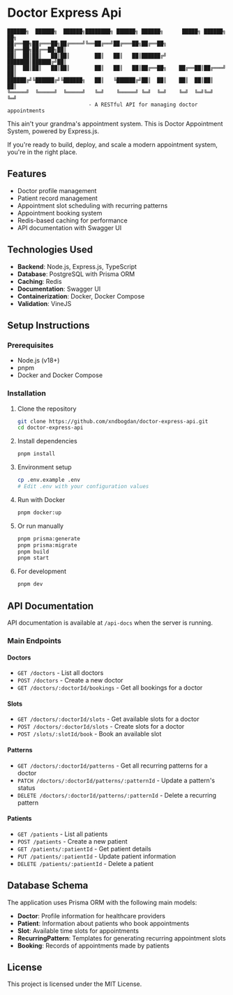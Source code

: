 # Doctor Express Api
```
██████╗  ██████╗  ██████╗████████╗ ██████╗ ██████╗      █████╗ ██████╗ ██╗
██╔══██╗██╔═══██╗██╔════╝╚══██╔══╝██╔═══██╗██╔══██╗    ██╔══██╗██╔══██╗██║
██║  ██║██║   ██║██║        ██║   ██║   ██║██████╔╝    ███████║██████╔╝██║
██║  ██║██║   ██║██║        ██║   ██║   ██║██╔══██╗    ██╔══██║██╔═══╝ ██║
██████╔╝╚██████╔╝╚██████╗   ██║   ╚██████╔╝██║  ██║    ██║  ██║██║     ██║
╚═════╝  ╚═════╝  ╚═════╝   ╚═╝    ╚═════╝ ╚═╝  ╚═╝    ╚═╝  ╚═╝╚═╝     ╚═╝
                          - A RESTful API for managing doctor appointments
```
This ain't your grandma's appointment system.
This is Doctor Appointment System, powered by Express.js.

If you're ready to build, deploy, and scale a modern appointment system, you're in the right place.

## Features

- Doctor profile management
- Patient record management
- Appointment slot scheduling with recurring patterns
- Appointment booking system
- Redis-based caching for performance
- API documentation with Swagger UI

## Technologies Used

- **Backend**: Node.js, Express.js, TypeScript
- **Database**: PostgreSQL with Prisma ORM
- **Caching**: Redis
- **Documentation**: Swagger UI
- **Containerization**: Docker, Docker Compose
- **Validation**: VineJS

## Setup Instructions

### Prerequisites

- Node.js (v18+)
- pnpm
- Docker and Docker Compose

### Installation

1. Clone the repository
   ```bash
   git clone https://github.com/xndbogdan/doctor-express-api.git
   cd doctor-express-api
   ```

2. Install dependencies
   ```bash
   pnpm install
   ```

3. Environment setup
   ```bash
   cp .env.example .env
   # Edit .env with your configuration values
   ```

4. Run with Docker
   ```bash
   pnpm docker:up
   ```

5. Or run manually
   ```bash
   pnpm prisma:generate
   pnpm prisma:migrate
   pnpm build
   pnpm start
   ```

6. For development
   ```bash
   pnpm dev
   ```

## API Documentation

API documentation is available at `/api-docs` when the server is running.

### Main Endpoints

#### Doctors
- `GET /doctors` - List all doctors
- `POST /doctors` - Create a new doctor
- `GET /doctors/:doctorId/bookings` - Get all bookings for a doctor

#### Slots
- `GET /doctors/:doctorId/slots` - Get available slots for a doctor
- `POST /doctors/:doctorId/slots` - Create slots for a doctor
- `POST /slots/:slotId/book` - Book an available slot

#### Patterns
- `GET /doctors/:doctorId/patterns` - Get all recurring patterns for a doctor
- `PATCH /doctors/:doctorId/patterns/:patternId` - Update a pattern's status
- `DELETE /doctors/:doctorId/patterns/:patternId` - Delete a recurring pattern

#### Patients
- `GET /patients` - List all patients
- `POST /patients` - Create a new patient
- `GET /patients/:patientId` - Get patient details
- `PUT /patients/:patientId` - Update patient information
- `DELETE /patients/:patientId` - Delete a patient

## Database Schema

The application uses Prisma ORM with the following main models:

- **Doctor**: Profile information for healthcare providers
- **Patient**: Information about patients who book appointments
- **Slot**: Available time slots for appointments
- **RecurringPattern**: Templates for generating recurring appointment slots
- **Booking**: Records of appointments made by patients

## License

This project is licensed under the MIT License.
